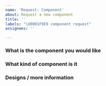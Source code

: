 ```yaml
---
name: 'Request: Component'
about: Request a new component
title: ''
labels: "\U0001F9E9 component request"
assignees: ''

---
```


### What is the component you would like

<!-- Describe the component here -->

### What kind of component is it

<!-- Uncomment one of the below: -->

<!-- Custom: Doesn't use Material-UI in any way -->
<!-- Re-themed: Re-theme a Material-UI component without changing it -->
<!-- Extend: Uses a Material-UI component, and alters functionality -->
<!-- N/A -->

### Designs / more information

<!-- Post any links to UXPin or attach any applicable material + more info -->
